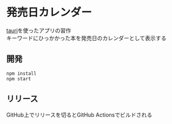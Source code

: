 # 発売日カレンダー

[tauri](https://tauri.studio/)を使ったアプリの習作  
キーワードにひっかかった本を発売日のカレンダーとして表示する

## 開発

```
npm install
npm start
```

## リリース

GitHub上でリリースを切るとGitHub Actionsでビルドされる